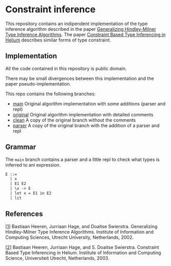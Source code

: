 # Constraint inference

This repository contains an indipendent implementation of the type
inference algorithm described in the paper
[Generalizing Hindley-Milner Type Inference Algorithms](#ref1).
The paper [Constraint Based Type Inferencing in Helium](#ref2) describes
similar forms of type constraint.

## Implementation

All the code contained in this repository is public domain.

There may be small divergences between this implementation and
the paper pseudo-implementation.

This repo contains the following branches:

- [main](https://github.com/bynect/constraint-inference/tree/main) Original algorithm implementation with some additions (parser and repl)
- [original](https://github.com/bynect/constraint-inference/tree/original) Original algorithm implementation with detailed comments
- [clean](https://github.com/bynect/constraint-inference/tree/clean) A copy of the original branch without the comments
- [parser](https://github.com/bynect/constraint-inference/tree/parser) A copy of the original branch with the addition of a parser and repl

## Grammar

The `main` branch contains a parser and a little repl to check what types is inferred
to ani expression.

```txt
E ::=
  | x
  | E1 E2
  | \x -> E
  | let x = E1 in E2
  | lit
```

## References

[<a id="ref1">[1][paper-1]</a>] Bastiaan Heeren, Jurriaan Hage, and Doaitse Swierstra.
Generalizing Hindley-Milner Type Inference Algorithms. Institute of Information and Computing Sciences,
Utrecht University, Netherlands, 2002.

[<a id="ref2">[2][paper-2]</a>] Bastiaan Heeren, Jurriaan Hage, and S. Doaitse Swierstra.
Constraint Based Type Inferencing in Helium. Institute of Information and Computing Science,
Universiteit Utrecht, Netherlands, 2003.

[paper-1]: http://www.cs.uu.nl/research/techreps/repo/CS-2002/2002-031.pdf
[paper-2]: http://www.open.ou.nl/bhr/heeren-cp03.pdf
